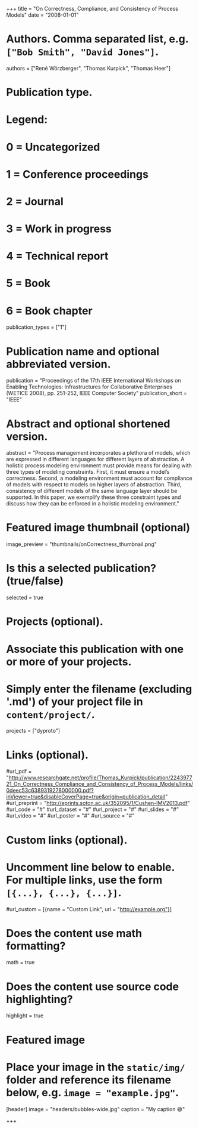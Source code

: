 +++
title = "On Correctness, Compliance, and Consistency of Process Models"
date = "2008-01-01"

# Authors. Comma separated list, e.g. `["Bob Smith", "David Jones"]`.
authors = ["René Wörzberger", "Thomas Kurpick", "Thomas Heer"]

# Publication type.
# Legend:
# 0 = Uncategorized
# 1 = Conference proceedings
# 2 = Journal
# 3 = Work in progress
# 4 = Technical report
# 5 = Book
# 6 = Book chapter
publication_types = ["1"]

# Publication name and optional abbreviated version.
publication = "Proceedings of the 17th IEEE International Workshops on Enabling Technologies: Infrastructures for Collaborative Enterprises (WETICE 2008), pp. 251-252, IEEE Computer Society"
publication_short = "IEEE"

# Abstract and optional shortened version.
abstract = "Process management incorporates a plethora of models, which are expressed in different languages for different layers of abstraction. A holistic process modeling environment must provide means for dealing with three types of modeling constraints. First, it must ensure a model’s correctness. Second, a modeling environment must account for compliance of models with respect to models on higher layers of abstraction. Third, consistency of different models of the same language layer should be supported. In this paper, we exemplify these three constraint types and discuss how they can be enforced in a holistic modeling environment."

# Featured image thumbnail (optional)
image_preview = "thumbnails/onCorrectness_thumbnail.png"

# Is this a selected publication? (true/false)
selected = true

# Projects (optional).
#   Associate this publication with one or more of your projects.
#   Simply enter the filename (excluding '.md') of your project file in `content/project/`.
projects = ["dyproto"]

# Links (optional).
#url_pdf = "http://www.researchgate.net/profile/Thomas_Kurpick/publication/224397721_On_Correctness_Compliance_and_Consistency_of_Process_Models/links/0deec53c6389319278000000.pdf?inViewer=true&disableCoverPage=true&origin=publication_detail"
#url_preprint = "http://eprints.soton.ac.uk/352095/1/Cushen-IMV2013.pdf"
#url_code = "#"
#url_dataset = "#"
#url_project = "#"
#url_slides = "#"
#url_video = "#"
#url_poster = "#"
#url_source = "#"

# Custom links (optional).
#   Uncomment line below to enable. For multiple links, use the form `[{...}, {...}, {...}]`.
#url_custom = [{name = "Custom Link", url = "http://example.org"}]

# Does the content use math formatting?
math = true

# Does the content use source code highlighting?
highlight = true

# Featured image
# Place your image in the `static/img/` folder and reference its filename below, e.g. `image = "example.jpg"`.
[header]
image = "headers/bubbles-wide.jpg"
caption = "My caption :smile:"

+++
